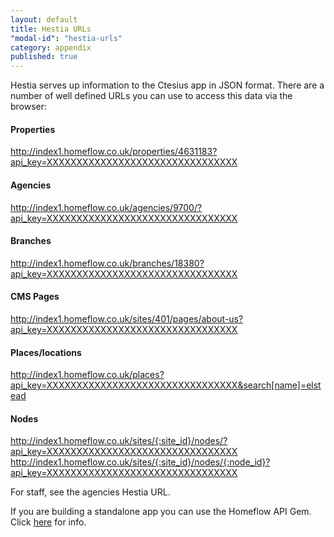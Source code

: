 ```yaml
---
layout: default
title: Hestia URLs
"modal-id": "hestia-urls"
category: appendix
published: true
---
```



Hestia serves up information to the Ctesius app in JSON format. There are a number of well defined URLs you can use to access this data via the browser:

#### Properties
http://index1.homeflow.co.uk/properties/4631183?api_key=XXXXXXXXXXXXXXXXXXXXXXXXXXXXXXXX

#### Agencies
http://index1.homeflow.co.uk/agencies/9700/?api_key=XXXXXXXXXXXXXXXXXXXXXXXXXXXXXXXX

#### Branches
http://index1.homeflow.co.uk/branches/18380?api_key=XXXXXXXXXXXXXXXXXXXXXXXXXXXXXXXX

#### CMS Pages
http://index1.homeflow.co.uk/sites/401/pages/about-us?api_key=XXXXXXXXXXXXXXXXXXXXXXXXXXXXXXXX

#### Places/locations
http://index1.homeflow.co.uk/places?api_key=XXXXXXXXXXXXXXXXXXXXXXXXXXXXXXXX&search[name]=elstead

#### Nodes
http://index1.homeflow.co.uk/sites/{:site_id}/nodes/?api_key=XXXXXXXXXXXXXXXXXXXXXXXXXXXXXXXX
http://index1.homeflow.co.uk/sites/{:site_id}/nodes/{:node_id}?api_key=XXXXXXXXXXXXXXXXXXXXXXXXXXXXXXXX

For staff, see the agencies Hestia URL.

If you are building a standalone app you can use the Homeflow API Gem. Click [here](http://developer.homeflow.co.uk/homeflow-api-gem/) for info.
